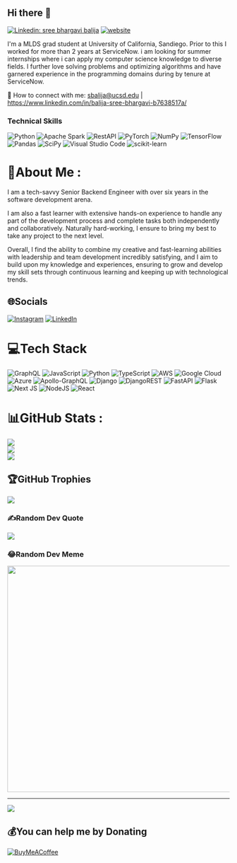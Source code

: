 
<!-- ![banner](https://user-images.githubusercontent.com/29784113/161899740-b98b5792-3270-4869-9dd5-8e968ecf3fe4.png) -->
<!-- <br> -->
## Hi there 👋
[![Linkedin: sree bhargavi balija](https://img.shields.io/badge/-sreebhargavibalija-blue?style=flat-square&logo=Linkedin&logoColor=white&link=https://www.linkedin.com/in/balija-sree-bhargavi-b7638517a/)](https://www.linkedin.com/in/balija-sree-bhargavi-b7638517a/)
[![website](https://img.shields.io/badge/Website-46a2f1.svg?&style=flat-square&logo=Google-Chrome&logoColor=white&link=https://sreebhargavibalijaa.github.io/portfolio/)](https://sreebhargavibalijaa.github.io/portfolio/)

I'm a MLDS grad student at University of California, Sandiego. 
Prior to this I worked for more than 2 years at ServiceNow. i am looking for summer internships where i can apply my computer science knowledge to diverse fields.
I further love solving problems and optimizing algorithms and have garnered experience in the programming domains during by tenure at ServiceNow.

🤝 How to connect with me: sbalija@ucsd.edu | https://www.linkedin.com/in/balija-sree-bhargavi-b7638517a/


### Technical Skills
![Python](https://img.shields.io/badge/python-3670A0?style=for-the-badge&logo=python&logoColor=ffdd54)
![Apache Spark](https://img.shields.io/badge/Apache%20Flink-E6526F?style=for-the-badge&logo=Apache%20Flink&logoColor=white)
![RestAPI](https://img.shields.io/badge/Rest%20api-E6526F?style=for-the-badge&logo=Apache%20Flink&logoColor=white)
![PyTorch](https://img.shields.io/badge/PyTorch-%23EE4C2C.svg?style=for-the-badge&logo=PyTorch&logoColor=white)
![NumPy](https://img.shields.io/badge/numpy-%23013243.svg?style=for-the-badge&logo=numpy&logoColor=white)
![TensorFlow](https://img.shields.io/badge/TensorFlow-%23FF6F00.svg?style=for-the-badge&logo=TensorFlow&logoColor=white)
![Pandas](https://img.shields.io/badge/pandas-%23150458.svg?style=for-the-badge&logo=pandas&logoColor=white)
![SciPy](https://img.shields.io/badge/SciPy-%230C55A5.svg?style=for-the-badge&logo=scipy&logoColor=%white)
![Visual Studio Code](https://img.shields.io/badge/Visual%20Studio%20Code-0078d7.svg?style=for-the-badge&logo=visual-studio-code&logoColor=white)
![scikit-learn](https://img.shields.io/badge/scikit--learn-%23F7931E.svg?style=for-the-badge&logo=scikit-learn&logoColor=white)




# 💫About Me :
I am a tech-savvy Senior Backend Engineer with over six years in the software development arena.

I am also a fast learner with extensive hands-on experience to handle any part of the development process and complete tasks both independently and collaboratively. Naturally hard-working, I ensure to bring my best to take any project to the next level.

Overall, I find the ability to combine my creative and fast-learning abilities with leadership and team development incredibly satisfying, and I aim to build upon my knowledge and experiences, ensuring to grow and develop my skill sets through continuous learning and keeping up with technological trends.

## 🌐Socials
[![Instagram](https://img.shields.io/badge/Instagram-%23E4405F.svg?logo=Instagram&logoColor=white)](https://instagram.com/drmacsika) [![LinkedIn](https://img.shields.io/badge/LinkedIn-%230077B5.svg?logo=linkedin&logoColor=white)](https://linkedin.com/in/drmacsika ) 

# 💻Tech Stack
![GraphQL](https://img.shields.io/badge/-GraphQL-E10098?style=flat&logo=graphql&logoColor=white) ![JavaScript](https://img.shields.io/badge/javascript-%23323330.svg?style=flat&logo=javascript&logoColor=%23F7DF1E) ![Python](https://img.shields.io/badge/python-3670A0?style=flat&logo=python&logoColor=ffdd54) ![TypeScript](https://img.shields.io/badge/typescript-%23007ACC.svg?style=flat&logo=typescript&logoColor=white) ![AWS](https://img.shields.io/badge/AWS-%23FF9900.svg?style=flat&logo=amazon-aws&logoColor=white) ![Google Cloud](https://img.shields.io/badge/Google%20Cloud-%234285F4.svg?style=flat&logo=google-cloud&logoColor=white) ![Azure](https://img.shields.io/badge/azure-%230072C6.svg?style=flat&logo=azure-devops&logoColor=white) ![Apollo-GraphQL](https://img.shields.io/badge/-ApolloGraphQL-311C87?style=flat&logo=apollo-graphql) ![Django](https://img.shields.io/badge/django-%23092E20.svg?style=flat&logo=django&logoColor=white) ![DjangoREST](https://img.shields.io/badge/DJANGO-REST-ff1709?style=flat&logo=django&logoColor=white&color=ff1709&labelColor=gray) ![FastAPI](https://img.shields.io/badge/FastAPI-005571?style=flat&logo=fastapi) ![Flask](https://img.shields.io/badge/flask-%23000.svg?style=flat&logo=flask&logoColor=white) ![Next JS](https://img.shields.io/badge/Next-black?style=flat&logo=next.js&logoColor=white) ![NodeJS](https://img.shields.io/badge/node.js-6DA55F?style=flat&logo=node.js&logoColor=white) ![React](https://img.shields.io/badge/react-%2320232a.svg?style=flat&logo=react&logoColor=%2361DAFB)
# 📊GitHub Stats :
![](https://github-readme-stats.vercel.app/api?username=drmacsika&theme=vision-friendly-dark&hide_border=true&include_all_commits=false&count_private=true)<br/>
![](https://github-readme-streak-stats.herokuapp.com/?user=drmacsika&theme=vision-friendly-dark&hide_border=true)<br/>
![](https://github-readme-stats.vercel.app/api/top-langs/?username=drmacsika&theme=vision-friendly-dark&hide_border=true&include_all_commits=false&count_private=true&layout=compact)

## 🏆GitHub Trophies
![](https://github-profile-trophy.vercel.app/?username=drmacsika&theme=discord&no-frame=false&no-bg=false&margin-w=4)

### ✍️Random Dev Quote
![](https://quotes-github-readme.vercel.app/api?type=horizontal&theme=radical)

### 😂Random Dev Meme
<img src="https://random-memer.herokuapp.com/" width="512px"/>

---
[![](https://visitcount.itsvg.in/api?id=drmacsika&icon=0&color=0)](https://visitcount.itsvg.in)

  ## 💰You can help me by Donating
  [![BuyMeACoffee](https://img.shields.io/badge/Buy%20Me%20a%20Coffee-ffdd00?style=for-the-badge&logo=buy-me-a-coffee&logoColor=black)](https://buymeacoffee.com/drmacsika ) 

  <!-- Proudly created with GPRM ( https://gprm.itsvg.in ) -->
  
